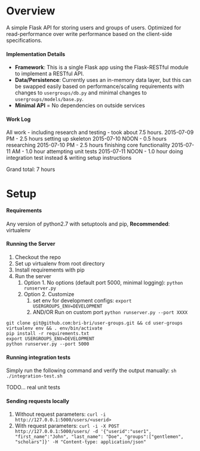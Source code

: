 # Overview
A simple Flask API for storing users and groups of users. Optimized for read-performance over write performance based on the client-side specifications.

#### Implementation Details
* __Framework__: This is a single Flask app using the Flask-RESTful module to implement a RESTful API.
* __Data/Persistence__: Currently uses an in-memory data layer, but this can be swapped easily based on performance/scaling requirements with changes to `usergroups/db.py` and minimal changes to `usergroups/models/base.py`.
* __Minimal API__ = No dependencies on outside services

#### Work Log
All work - including research and testing - took about 7.5 hours.
2015-07-09 PM   - 2.5 hours setting up skeleton
2015-07-10 NOON - 0.5 hours researching
2015-07-10 PM   - 2.5 hours finishing core functionality
2015-07-11 AM   - 1.0 hour attempting unit tests
2015-07-11 NOON - 1.0 hour doing integration test instead & writing setup instructions

Grand total: 7 hours

# Setup
#### Requirements
Any version of python2.7 with setuptools and pip, __Recommended__: virtualenv

#### Running the Server
1. Checkout the repo
2. Set up virtualenv from root directory
3. Install requirements with pip
4. Run the server
    1. Option 1. No options (default port 5000, minimal logging): ```python runserver.py```
    2. Option 2. Customize
        1. set env for development configs: ```export USERGROUPS_ENV=DEVELOPMENT```
        2. AND/OR Run on custom port ```python runserver.py --port XXXX```

```
git clone git@github.com:bri-bri/user-groups.git && cd user-groups
virtualenv env && . env/bin/activate
pip install -r requirements.txt
export USERGROUPS_ENV=DEVELOPMENT
python runserver.py --port 5000
```
#### Running integration tests
Simply run the following command and verify the output manually:
```sh ./integration-test.sh```

TODO... real unit tests

#### Sending requests locally

1. Without request parameters:
```curl -i http://127.0.0.1:5000/users/<userid>```
2. With request parameters:
```curl -i -X POST http://127.0.0.1:5000/users/ -d '{"userid":"user1", "first_name":"John", "last_name": "Doe", "groups":["gentlemen", "scholars"]}' -H "Content-type: application/json"```
